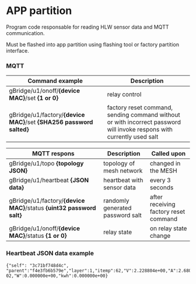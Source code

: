 # APP partition

Program code responsable for reading HLW sensor data and MQTT communication.

Must be flashed into app partition using flashing tool or factory partition interface.

### MQTT
| Command example | Description |
| --- | --- |
|gBridge/u1/onoff/**{device MAC}**/set **{1 or 0}**	| relay control |
|gBridge/u1/factory/**{device MAC}**/set	**{SHA256 password salted}**	| factory reset command, sending command without or with incorrect password will invoke respons with currently used salt|

| MQTT respons | Description | Called upon |
| --- | --- | --- |
| gBridge/u1/topo **{topology JSON}** | topology of mesh network | changed in the MESH |
| gBridge/u1/heartbeat **{JSON data}** | heartbeat with sensor data | every 3 seconds|
| gBridge/u1/factory/**{device MAC}**/status **{uint32 password salt}** | randomly generated password salt | after receiving factory reset command |
| gBridge/u1/onoff/**{device MAC}**/status **{1 or 0}** | relay state | on relay state change |

### Heartbeat JSON data example 
```
{"self": "3c71bf748d4c", "parent":"f4e3fb6b579e","layer":1,"itemp":62,"V":2.228804e+00,"A":2.680833e-02,"W":0.000000e+00,"kwh":0.000000e+00}
```